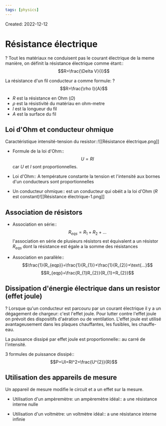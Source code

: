 ```yaml
---
tags: [physics] 
---
```

Created: 2022-12-12

# Résistance électrique
?
Tout les matériaux ne conduisent pas le courant électrique de la meme manière, on définit la résistance électrique comme étant::$$R=\frac{\Delta V}{I}$$
<!--SR:!2022-12-15,2,230-->

La résistance d'un fil conducteur a comme formule:
?
$$R=\frac{\rho l}{A}$$
- $R$ est la résistance en Ohm ($\Omega$)
- $\rho$ est la résistivité du matériau en ohm-metre
- $l$ est la longueur du fil
- $A$ est la surface du fil
<!--SR:!2022-12-15,2,230-->

## Loi d'Ohm et conducteur ohmique

Caractéristique intensité-tension du resistor::![[Résistance électrique.png]]
<!--SR:!2022-12-15,2,230-->
- Formule de la loi d'Ohm::$$U=RI$$ car $U$ et $I$ sont proportionnelles.
<!--SR:!2022-12-15,2,230-->

- Loi d'Ohm:: A température constante la tension et l'intensité aux bornes d'un conducteurs sont proportionnelles
<!--SR:!2022-12-14,1,210-->
- Un conducteur ohmique:: est un conducteur qui obéit a la loi d'Ohm ($R$ est constant)![[Résistance électrique-1.png]]
<!--SR:!2022-12-15,3,250-->

## Association de résistors
- Association en série::$$R_{eqs}=R_1+R_2+\text{...}$$ l'association en série de plusieurs résistors est équivalent a un résistor $R_{eqs}$ dont la résistance est égale a la somme des résistances
<!--SR:!2022-12-15,2,242-->
- Association en parallèle::$$\frac{1}{R_{eqp}}=\frac{1}{R_{1}}+\frac{1}{R_{2}}+\text{...}$$ $$R_{eqp}=\frac{R_{1}R_{2}}{R_{1}+R_{2}}$$
<!--SR:!2022-12-15,2,241-->

## Dissipation d'énergie électrique dans un resistor (effet joule)
?
Lorsque qu'un conducteur est parcouru par un courant électrique il y a un dégagement de chargeur: c'est l'effet joule. 
Pour lutter contre l'effet joule on prévoit des dispositifs d'aération ou de ventilation. L'effet joule est utilisé avantageusement dans les plaques chauffantes, les fusibles, les chauffe-eau.
<!--SR:!2022-12-15,2,242-->

La puissance dissipé par effet joule est proportionnelle:: au carré de l'intensité.
<!--SR:!2022-12-15,2,242-->

3 formules de puissance dissipé::$$P=UI=RI^2=\frac{U^{2}}{R}$$
<!--SR:!2022-12-15,2,242-->

## Utilisation des appareils de mesure
Un appareil de mesure modifie le circuit et a un effet sur la mesure. 

- Utilisation d'un ampèremètre: un ampèremètre idéal:: a une résistance interne nulle
<!--SR:!2022-12-15,2,242-->
- Utilisation d'un voltmètre: un voltmètre idéal:: a une résistance interne infinie
<!--SR:!2022-12-15,2,242-->


